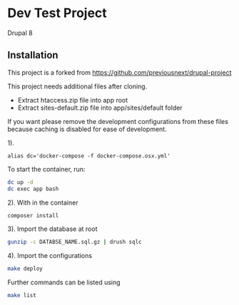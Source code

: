 # Dev Test Project

Drupal 8

## Installation

This project is a forked from https://github.com/previousnext/drupal-project

This project needs additional files after cloning.
* Extract htaccess.zip file into app root
* Extract sites-default.zip file into app/sites/default folder

If you want please remove the development configurations from these files because caching is disabled for ease of development.

1). 
```
alias dc='docker-compose -f docker-compose.osx.yml'
```

To start the container, run:

```bash
dc up -d
dc exec app bash
```

2).
With in the container
```bash
composer install
```

3).
Import the database at root
```bash
gunzip -c DATABSE_NAME.sql.gz | drush sqlc
```

4).
Import the configurations
```bash
make deploy
```

Further commands can be listed using 
```bash
make list
```
